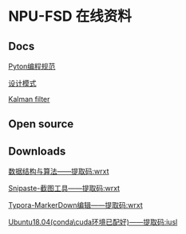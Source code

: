 # NPU-FSD 在线资料

  <!-- * [文档资料](#文档资料)
  * [实用工具](#实用工具)
  * [系统镜像](#系统镜像)
  * [数据集](#数据集)  -->

## Docs

 [Pyton编程规范](./python编程规范.md)

 [设计模式](./设计模式之美/README.md)

 [Kalman filter](Kalman_filter)

## Open source


## Downloads

 [数据结构与算法——提取码:wrxt](https://pan.baidu.com/s/1OsTcmQ2u1d8K0a0SMmk3mQ)

 [Snipaste-截图工具——提取码:wrxt](https://pan.baidu.com/s/1jsHIFTit3ZWwUtXLJ0aeNA)

 [Typora-MarkerDown编辑——提取码:wrxt](https://pan.baidu.com/s/1EfskHVL8XP94Ueq3EN19KQ)

 [Ubuntu18.04(conda\cuda环境已配好)——提取码:iusl](https://pan.baidu.com/s/1s-2Qxc_X5CSX2XNKstWe2A?pwd=iusl)
